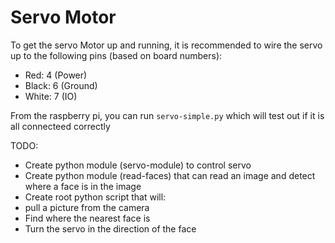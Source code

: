 # Servo Motor

To get the servo Motor up and running, it is recommended to wire the servo up to the following pins (based on board numbers):
 - Red: 4 (Power)
 - Black: 6 (Ground)
 - White: 7 (IO)

From the raspberry pi, you can run `servo-simple.py` which will test out if it is all connecteed correctly

TODO:
 - Create python module (servo-module) to control servo
 - Create python module (read-faces) that can read an image and detect where a face is in the image
 - Create root python script that will:
  - pull a picture from the camera
  - Find where the nearest face is
  - Turn the servo in the direction of the face